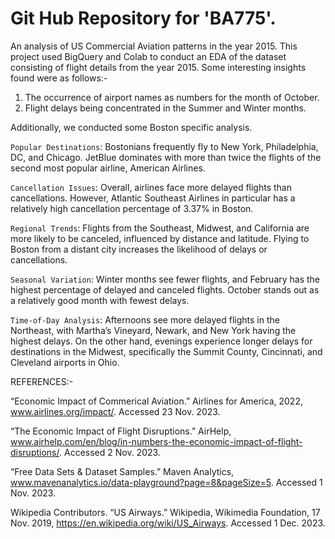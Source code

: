 # Git Hub Repository for 'BA775'.
An analysis of US Commercial Aviation patterns in the year 2015. This project used BigQuery and Colab to conduct an EDA of the dataset consisting of flight details from the year 2015. Some interesting insights found were as follows:-

1. The occurrence of airport names as numbers for the month of October.
2. Flight delays being concentrated in the Summer and Winter months.

Additionally, we conducted some Boston specific analysis.

`Popular Destinations`: Bostonians frequently fly to New York, Philadelphia, DC, and Chicago. JetBlue dominates with more than twice the flights of the second most popular airline, American Airlines.

`Cancellation Issues`: Overall, airlines face more delayed flights than cancellations. However, Atlantic Southeast Airlines in particular has a relatively high cancellation percentage of 3.37% in Boston.

`Regional Trends`: Flights from the Southeast, Midwest, and California are more likely to be canceled, influenced by distance and latitude. Flying to Boston from a distant city increases the likelihood of delays or cancellations.

`Seasonal Variation`: Winter months see fewer flights, and February has the highest percentage of delayed and canceled flights. October stands out as a relatively good month with fewest delays.

`Time-of-Day Analysis`: Afternoons see more delayed flights in the Northeast, with Martha’s Vineyard, Newark, and New York having the highest delays. On the other hand, evenings experience longer delays for destinations in the Midwest, specifically the Summit County, Cincinnati, and Cleveland airports in Ohio.


REFERENCES:-

“Economic Impact of Commerical Aviation.” Airlines for America, 2022, www.airlines.org/impact/. Accessed 23 Nov. 2023.

“The Economic Impact of Flight Disruptions.” AirHelp, www.airhelp.com/en/blog/in-numbers-the-economic-impact-of-flight-disruptions/. Accessed 2 Nov. 2023.

“Free Data Sets & Dataset Samples.” Maven Analytics, www.mavenanalytics.io/data-playground?page=8&pageSize=5. Accessed 1 Nov. 2023.

Wikipedia Contributors. “US Airways.” Wikipedia, Wikimedia Foundation, 17 Nov. 2019, https://en.wikipedia.org/wiki/US_Airways. Accessed 1 Dec. 2023.
